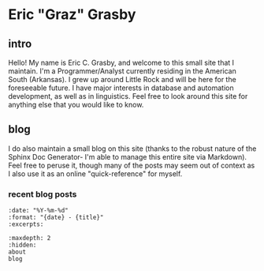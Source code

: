 # Eric "Graz" Grasby

## intro
Hello! My name is Eric C. Grasby, and welcome to this small site that I maintain. I'm a Programmer/Analyst currently residing in the American South (Arkansas). I grew up around Little Rock and will be here for the foreseeable future. I have major interests in database and automation development, as well as in linguistics. Feel free to look around this site for anything else that you would like to know. 

## blog
I do also maintain a small blog on this site (thanks to the robust nature of the Sphinx Doc Generator- I'm able to manage this entire site via Markdown). Feel free to peruse it, though many of the posts may seem out of context as I also use it as an online "quick-reference" for myself.

### recent blog posts

```{postlist}
:date: "%Y-%m-%d"
:format: "{date} - {title}"
:excerpts:
```

```{toctree}
:maxdepth: 2
:hidden:
about
blog
```
